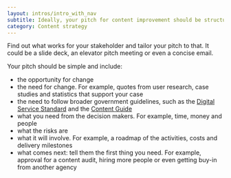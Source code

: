 ```yaml
---
layout: intros/intro_with_nav
subtitle: Ideally, your pitch for content improvement should be structured around the goal to meet a user need (and in turn a business need).  
category: Content strategy
---
```


Find out what works for your stakeholder and tailor your pitch to that. It could be a slide deck, an elevator pitch meeting or even a concise email.

Your pitch should be simple and include:
- the opportunity for change
- the need for change. For example, quotes from user research, case studies and statistics that support your case
- the need to follow broader government guidelines, such as the [Digital Service Standard](/digital-service-standard/) and the [Content Guide](https://guides.service.gov.au/content-guide/)
- what you need from the decision makers. For example, time, money and people
- what the risks are
- what it will involve. For example, a roadmap of the activities, costs and delivery milestones
- what comes next: tell them the first thing you need. For example, approval for a content audit, hiring more people or even getting buy-in from another agency


